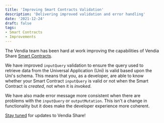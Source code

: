 ```yaml
---
title: 'Improving Smart Contracts Validation'
description: 'Delivering improved validation and error handling'
date: '2021-12-24'
draft: false
tags:
- Smart Contracts
- Improvements
---
```


The Vendia team has been hard at work improving the capabilities of Vendia Share [Smart Contracts](https://www.vendia.net/docs/share/smart-contracts).

We have improved `inputQuery` validation to ensure the query used to retrieve data from the Universal Application (Uni) is valid based upon the Uni's schema. This means that you, as a developer, are able to know whether your Smart Contract `inputQuery` is valid or not when the Smart Contract is _created_, not when it is _invoked_.

We have also made error message more consistent when there are problems with the `inputQuery` or `outputMutation`. This isn't a change in functionality but it does make the developer experience more coherent.

[Stay tuned](https://www.vendia.net/releases) for updates to Vendia Share!
